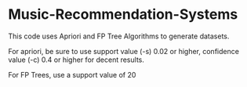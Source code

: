 # Music-Recommendation-Systems

This code uses Apriori and FP Tree Algorithms to generate datasets.

For apriori, be sure to use support value (-s) 0.02 or higher, confidence value (-c) 0.4 or higher for decent results.

For FP Trees, use a support value of 20
